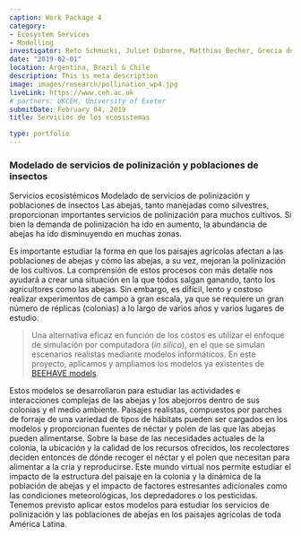 ```yaml
---
caption: Work Package 4
category:
- Ecosystem Services
- Modelling
investigator: Reto Schmucki, Juliet Osborne, Matthias Becher, Grecia de Groot, Carolina Morales, Agustin Saez, Kayna Agostini, Tiago Mauricio Francoy, Bruno de Carvalho Albertini, Natalia Pirani Ghilardi-Lopes, Lucy Ridding
date: "2019-02-01"
location: Argentina, Brazil & Chile
description: This is meta description
image: images/research/pollination_wp4.jpg
liveLink: https://www.ceh.ac.uk
# partners: UKCEH, University of Exeter
submitDate: February 04, 2019
title: Servicios de los ecosistemas

type: portfolio
---
```


### Modelado de servicios de polinización y poblaciones de insectos

Servicios ecosistémicos
Modelado de servicios de polinización y poblaciones de insectos
Las abejas, tanto manejadas como silvestres, proporcionan importantes servicios de polinización para muchos cultivos. Si bien la demanda de polinización ha ido en aumento, la abundancia de abejas ha ido disminuyendo en muchas zonas.

Es importante estudiar la forma en que los paisajes agrícolas afectan a las poblaciones de abejas y cómo las abejas, a su vez, mejoran la polinización de los cultivos. La comprensión de estos procesos con más detalle nos ayudará a crear una situación en la que todos salgan ganando, tanto los agricultores como las abejas. Sin embargo, es difícil, lento y costoso realizar experimentos de campo a gran escala, ya que se requiere un gran número de réplicas (colonias) a lo largo de varios años y varios lugares de estudio.


> Una alternativa eficaz en función de los costos es utilizar el enfoque de simulación por computadora (*in silico*), en el que se simulan escenarios realistas mediante modelos informáticos. En este proyecto, aplicamos y ampliamos los modelos ya existentes de [BEEHAVE models](http://beehave-model.net/).

Estos modelos se desarrollaron para estudiar las actividades e interacciones complejas de las abejas y los abejorros dentro de sus colonias y el medio ambiente. Paisajes realistas, compuestos por parches de forraje de una variedad de tipos de hábitats pueden ser cargados en los modelos y proporcionan fuentes de néctar y polen de las que las abejas pueden alimentarse. Sobre la base de las necesidades actuales de la colonia, la ubicación y la calidad de los recursos ofrecidos, los recolectores deciden entonces de dónde recoger el néctar y el polen que necesitan para alimentar a la cría y reproducirse. Este mundo virtual nos permite estudiar el impacto de la estructura del paisaje en la colonia y la dinámica de la población de abejas y el impacto de factores estresantes adicionales como las condiciones meteorológicas, los depredadores o los pesticidas. Tenemos previsto aplicar estos modelos para estudiar los servicios de polinización y las poblaciones de abejas en los paisajes agrícolas de toda América Latina.